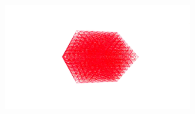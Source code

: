 <p align="center">
    <img src="https://github.com/szabo-krisztian/VkTutorial/blob/master/images/icosahedron.gif" alt="icosahedron" />
</p>